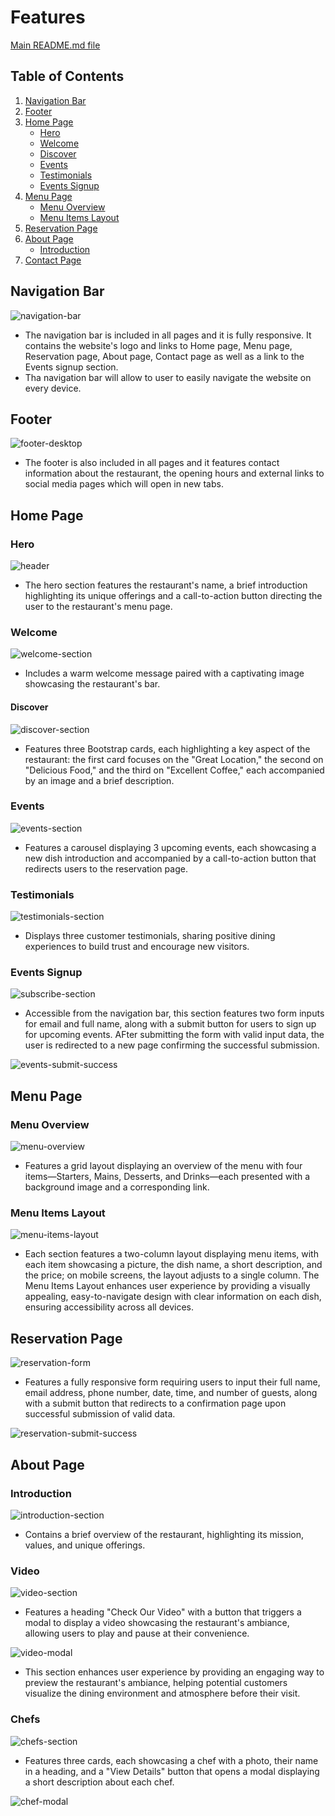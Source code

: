 # Features
[Main README.md file](https://github.com/FlorinMiron98/urban-steakhouse-restaurant/blob/main/README.md)

## Table of Contents
1. [Navigation Bar](#navigation-bar)
2. [Footer](#footer)
3. [Home Page](#home-page)
   - [Hero](#hero)
   - [Welcome](#welcome)
   - [Discover](#discover)
   - [Events](#events)
   - [Testimonials](#testimonials)
   - [Events Signup](#events-signup)
4. [Menu Page](#menu-page)
   - [Menu Overview](#menu-overview)
   - [Menu Items Layout](#menu-items-layout)
5. [Reservation Page](#reservation-page)
6. [About Page](#)
   - [Introduction](#introduction)
7. [Contact Page](#)

## Navigation Bar

![navigation-bar](https://github.com/user-attachments/assets/26271387-fd73-4f0c-b539-89cb2490111b)

- The navigation bar is included in all pages and it is fully responsive. It contains the website's logo and links to Home page, Menu page, Reservation page, About page, Contact page as well as a link to the Events signup section.
- Tha navigation bar will allow to user to easily navigate the website on every device.

## Footer

![footer-desktop](https://github.com/user-attachments/assets/c28bfd6a-192f-430f-a193-5123e05a51d5)

- The footer is also included in all pages and it features contact information about the restaurant, the opening hours and external links to social media pages which will open in new tabs.

## Home Page
### Hero

![header](https://github.com/user-attachments/assets/5e861f68-c163-4966-b164-ee46907e6587)

- The hero section features the restaurant's name, a brief introduction highlighting its unique offerings and a call-to-action button directing the user to the restaurant's menu page.

### Welcome

![welcome-section](https://github.com/user-attachments/assets/c8ec4534-5fad-4119-a74e-0fdeec6b5a3e)

- Includes a warm welcome message paired with a captivating image showcasing the restaurant's bar.

#### Discover

![discover-section](https://github.com/user-attachments/assets/1ed4e7c9-ac16-4574-93ff-4d7302d8e405)

- Features three Bootstrap cards, each highlighting a key aspect of the restaurant: the first card focuses on the "Great Location," the second on "Delicious Food," and the third on "Excellent Coffee," each accompanied by an image and a brief description.

### Events

![events-section](https://github.com/user-attachments/assets/61c962b8-0b52-4666-bace-ed8036da4a05)

- Features a carousel displaying 3 upcoming events, each showcasing a new dish introduction and accompanied by a call-to-action button that redirects users to the reservation page.

### Testimonials

![testimonials-section](https://github.com/user-attachments/assets/82c3d436-9d89-4b9c-be46-e113b64b63c8)

- Displays three customer testimonials, sharing positive dining experiences to build trust and encourage new visitors.

### Events Signup

![subscribe-section](https://github.com/user-attachments/assets/35cd7d06-fa0e-48b9-96fb-40d943000c2f)

- Accessible from the navigation bar, this section features two form inputs for email and full name, along with a submit button for users to sign up for upcoming events. AFter submitting the form with valid input data, the user is redirected to a new page confirming the successful submission.

![events-submit-success](https://github.com/user-attachments/assets/9696ab8d-73ab-42f0-b655-0098d35f78fe)

## Menu Page
### Menu Overview

![menu-overview](https://github.com/user-attachments/assets/ebe6f14f-20bd-4cd5-a507-aaca31742f29)

- Features a grid layout displaying an overview of the menu with four items—Starters, Mains, Desserts, and Drinks—each presented with a background image and a corresponding link.

### Menu Items Layout

![menu-items-layout](https://github.com/user-attachments/assets/f28eaf54-e9f0-497e-9bd2-3a91d0a6af13)

- Each section features a two-column layout displaying menu items, with each item showcasing a picture, the dish name, a short description, and the price; on mobile screens, the layout adjusts to a single column. The Menu Items Layout enhances user experience by providing a visually appealing, easy-to-navigate design with clear information on each dish, ensuring accessibility across all devices.

## Reservation Page

![reservation-form](https://github.com/user-attachments/assets/087dae5d-a9c6-4a57-a6e4-ebe8ef49b3c2)

- Features a fully responsive form requiring users to input their full name, email address, phone number, date, time, and number of guests, along with a submit button that redirects to a confirmation page upon successful submission of valid data.

![reservation-submit-success](https://github.com/user-attachments/assets/89c8a223-e26e-46b7-af96-b030cabdf1d7)

## About Page
### Introduction

![introduction-section](https://github.com/user-attachments/assets/79d830c8-e162-4835-ba48-b5a952124063)

- Contains a brief overview of the restaurant, highlighting its mission, values, and unique offerings.

### Video

![video-section](https://github.com/user-attachments/assets/c271a386-95d4-4fbc-959c-372b0587dc03)

- Features a heading "Check Our Video" with a button that triggers a modal to display a video showcasing the restaurant's ambiance, allowing users to play and pause at their convenience.

![video-modal](https://github.com/user-attachments/assets/616a409c-dbd1-40da-b23c-b8f27a9f9f3c)

- This section enhances user experience by providing an engaging way to preview the restaurant's ambiance, helping potential customers visualize the dining environment and atmosphere before their visit.

### Chefs

![chefs-section](https://github.com/user-attachments/assets/9842936b-a659-4c88-9bcd-0755e96d5d1d)

- Features three cards, each showcasing a chef with a photo, their name in a heading, and a "View Details" button that opens a modal displaying a short description about each chef.

![chef-modal](https://github.com/user-attachments/assets/4b108740-3002-4956-95c0-505ebce0457e)
